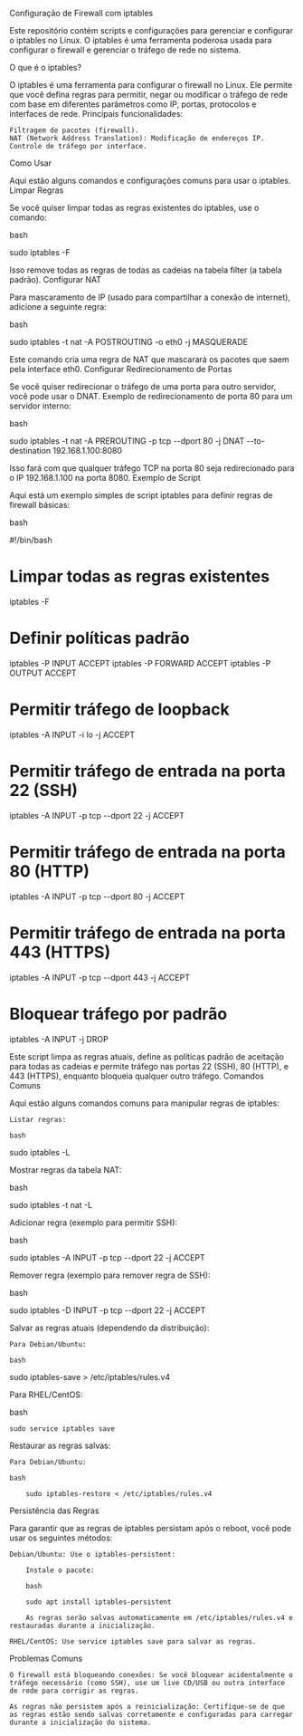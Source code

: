 Configuração de Firewall com iptables

Este repositório contém scripts e configurações para gerenciar e configurar o iptables no Linux. O iptables é uma ferramenta poderosa usada para configurar o firewall e gerenciar o tráfego de rede no sistema.
	
O que é o iptables?

O iptables é uma ferramenta para configurar o firewall no Linux. Ele permite que você defina regras para permitir, negar ou modificar o tráfego de rede com base em diferentes parâmetros como IP, portas, protocolos e interfaces de rede.
Principais funcionalidades:

    Filtragem de pacotes (firewall).
    NAT (Network Address Translation): Modificação de endereços IP.
    Controle de tráfego por interface.

Como Usar

Aqui estão alguns comandos e configurações comuns para usar o iptables.
Limpar Regras

Se você quiser limpar todas as regras existentes do iptables, use o comando:

bash

sudo iptables -F

Isso remove todas as regras de todas as cadeias na tabela filter (a tabela padrão).
Configurar NAT

Para mascaramento de IP (usado para compartilhar a conexão de internet), adicione a seguinte regra:

bash

sudo iptables -t nat -A POSTROUTING -o eth0 -j MASQUERADE

Este comando cria uma regra de NAT que mascarará os pacotes que saem pela interface eth0.
Configurar Redirecionamento de Portas

Se você quiser redirecionar o tráfego de uma porta para outro servidor, você pode usar o DNAT. Exemplo de redirecionamento de porta 80 para um servidor interno:

bash

sudo iptables -t nat -A PREROUTING -p tcp --dport 80 -j DNAT --to-destination 192.168.1.100:8080

Isso fará com que qualquer tráfego TCP na porta 80 seja redirecionado para o IP 192.168.1.100 na porta 8080.
Exemplo de Script

Aqui está um exemplo simples de script iptables para definir regras de firewall básicas:

bash

#!/bin/bash

# Limpar todas as regras existentes
iptables -F

# Definir políticas padrão
iptables -P INPUT ACCEPT
iptables -P FORWARD ACCEPT
iptables -P OUTPUT ACCEPT

# Permitir tráfego de loopback
iptables -A INPUT -i lo -j ACCEPT

# Permitir tráfego de entrada na porta 22 (SSH)
iptables -A INPUT -p tcp --dport 22 -j ACCEPT

# Permitir tráfego de entrada na porta 80 (HTTP)
iptables -A INPUT -p tcp --dport 80 -j ACCEPT

# Permitir tráfego de entrada na porta 443 (HTTPS)
iptables -A INPUT -p tcp --dport 443 -j ACCEPT

# Bloquear tráfego por padrão
iptables -A INPUT -j DROP

Este script limpa as regras atuais, define as políticas padrão de aceitação para todas as cadeias e permite tráfego nas portas 22 (SSH), 80 (HTTP), e 443 (HTTPS), enquanto bloqueia qualquer outro tráfego.
Comandos Comuns

Aqui estão alguns comandos comuns para manipular regras de iptables:

    Listar regras:

    bash

sudo iptables -L

Mostrar regras da tabela NAT:

bash

sudo iptables -t nat -L

Adicionar regra (exemplo para permitir SSH):

bash

sudo iptables -A INPUT -p tcp --dport 22 -j ACCEPT

Remover regra (exemplo para remover regra de SSH):

bash

sudo iptables -D INPUT -p tcp --dport 22 -j ACCEPT

Salvar as regras atuais (dependendo da distribuição):

    Para Debian/Ubuntu:

    bash

sudo iptables-save > /etc/iptables/rules.v4

Para RHEL/CentOS:

bash

    sudo service iptables save

Restaurar as regras salvas:

    Para Debian/Ubuntu:

    bash

        sudo iptables-restore < /etc/iptables/rules.v4

Persistência das Regras

Para garantir que as regras de iptables persistam após o reboot, você pode usar os seguintes métodos:

    Debian/Ubuntu: Use o iptables-persistent:

        Instale o pacote:

        bash

        sudo apt install iptables-persistent

        As regras serão salvas automaticamente em /etc/iptables/rules.v4 e restauradas durante a inicialização.

    RHEL/CentOS: Use service iptables save para salvar as regras.

Problemas Comuns

    O firewall está bloqueando conexões: Se você bloquear acidentalmente o tráfego necessário (como SSH), use um live CD/USB ou outra interface de rede para corrigir as regras.

    As regras não persistem após a reinicialização: Certifique-se de que as regras estão sendo salvas corretamente e configuradas para carregar durante a inicialização do sistema.
